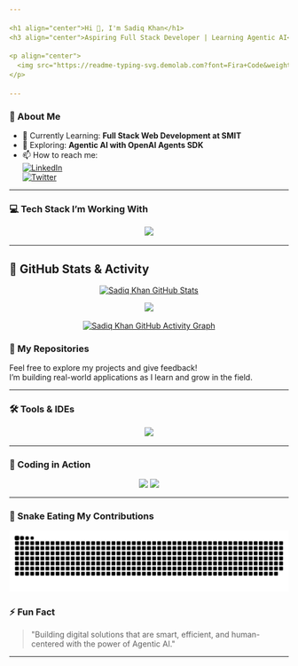 ```yaml
---

<h1 align="center">Hi 👋, I'm Sadiq Khan</h1>
<h3 align="center">Aspiring Full Stack Developer | Learning Agentic AI</h3>

<p align="center">
  <img src="https://readme-typing-svg.demolab.com?font=Fira+Code&weight=500&size=22&pause=1000&center=true&vCenter=true&width=600&lines=Passionate+about+Web+Development;Learning+Agentic+AI+with+OpenAI+SDK;Currently+Studying+Full+Stack+at+SMIT" alt="Typing SVG" />
</p>

---
```


### 🧠 About Me

- 🌱 Currently Learning: **Full Stack Web Development at SMIT**  
- 🤖 Exploring: **Agentic AI with OpenAI Agents SDK**
- 📫 How to reach me:  
  [![LinkedIn](https://img.shields.io/badge/LinkedIn-blue?style=for-the-badge&logo=linkedin&logoColor=white)](https://www.linkedin.com/in/sadiq-rashid-564375158/)  
  [![Twitter](https://img.shields.io/badge/Twitter-1DA1F2?style=for-the-badge&logo=twitter&logoColor=white)](https://x.com/saiqkhan3333)

---

### 💻 Tech Stack I’m Working With

<p align="center">
  <img src="https://skillicons.dev/icons?i=html,css,js,ts,react,nextjs,tailwind,python,git,github,vscode" />
</p>

---

## 🚀 GitHub Stats & Activity

<p align="center">
  <a href="https://github.com/SadiqKhan-Dev">
    <img src="https://github-readme-stats.vercel.app/api?username=SadiqKhan-Dev&show_icons=true&theme=radical" alt="Sadiq Khan GitHub Stats" />
  </a>
</p>

<p align="center">
  <a href="https://github.com/SadiqKhan-Dev">
   <img src="https://github-readme-streak-stats.herokuapp.com?user=SadiqKhan-Dev&theme=radical" />
  </a>
</p>

<p align="center">
  <a href="https://github.com/SadiqKhan-Dev">
    <img src="https://github-readme-activity-graph.vercel.app/graph?username=SadiqKhan-Dev&theme=rogue" alt="Sadiq Khan GitHub Activity Graph" />
  </a>
</p>


### 📂 My Repositories

Feel free to explore my projects and give feedback!  
I’m building real-world applications as I learn and grow in the field.

---

### 🛠️ Tools & IDEs

<p align="center">
  <img src="https://skillicons.dev/icons?i=vs,pycharm,figma,postman,linux,windows" />
</p>

---

### 📸 Coding in Action

<p align="center">
  <img src="https://media.giphy.com/media/qgQUggAC3Pfv687qPC/giphy.gif" width="400" />
  <img src="https://media.giphy.com/media/13HgwGsXF0aiGY/giphy.gif" width="400" />
</p>

---

### 🐍 Snake Eating My Contributions

<div align="center">
  <img src="https://raw.githubusercontent.com/Platane/snk/output/github-contribution-grid-snake.svg" alt="Snake Animation" />
</div>


### ⚡ Fun Fact

> "Building digital solutions that are smart, efficient, and human-centered with the power of Agentic AI."

---
